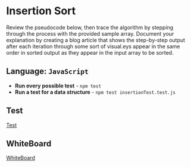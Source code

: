 # Insertion Sort

Review the pseudocode below, then trace the algorithm by stepping through the process with the provided sample array. Document your explanation by creating a blog article that shows the step-by-step output after each iteration through some sort of visual.eys appear in the same order in sorted output as they appear in the input array to be sorted.

## Language: `JavaScript`

- **Run every possible test** - `npm test`
- **Run a test for a data structure** - `npm test insertionTest.test.js `

## Test 
[Test](images/codeTest26.png)


## WhiteBoard
[WhiteBoard](images/Code26.png)

